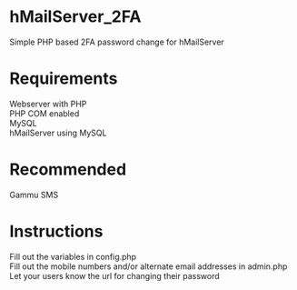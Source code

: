# hMailServer_2FA
 Simple PHP based 2FA password change for hMailServer

# Requirements
 Webserver with PHP  
 PHP COM enabled  
 MySQL  
 hMailServer using MySQL  
 
# Recommended 
 Gammu SMS
 
# Instructions
 Fill out the variables in config.php  
 Fill out the mobile numbers and/or alternate email addresses in admin.php  
 Let your users know the url for changing their password  

 
